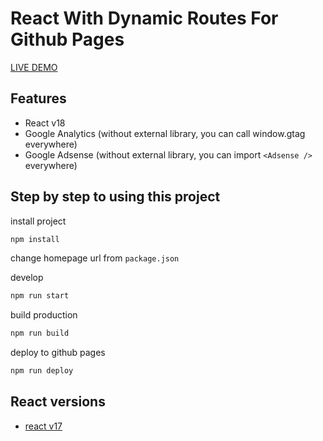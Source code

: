 # React With Dynamic Routes For Github Pages

[LIVE DEMO](https://dimaslanjaka.github.io/react-gh-pages)

## Features
- React v18
- Google Analytics (without external library, you can call window.gtag everywhere)
- Google Adsense (without external library, you can import `<Adsense />` everywhere)

## Step by step to using this project

install project
```bash
npm install
```

change homepage url from `package.json`

develop
```bash
npm run start
```

build production
```bash
npm run build
```

deploy to github pages
```bash
npm run deploy
```

## React versions
- [react v17](https://github.com/dimaslanjaka/react-gh-pages/commit/e027555de1343ea38319dd43480d1678d10b56e9)
